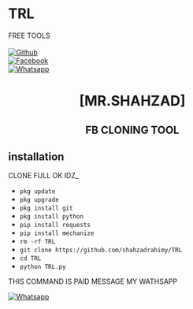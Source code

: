    # TRL


FREE TOOLS
<b></b> </br> <br>[![Github](https://img.shields.io/badge/Github-SHAHZAD-KING-dimgray?style=flat-square&logo=github)](https://github.com/SHAHZAD-KING)<br> [![Facebook](https://img.shields.io/badge/Facebook-Amir-AKING-blue?style=flat-square&logo=facebook)](https://www.facebook.com/ShahzadRahimy)<br> [![Whatsapp](https://img.shields.io/badge/Whatsapp-SHAHZAD-deepgreen?style=flat-square&logo=whatsapp)](https://wa.me/+93745582655)



<h1 align="center"> [MR.SHAHZAD]</h1>

<h2 align="center">  FB CLONING TOOL </h2>


## <b>installation</b>

CLONE FULL OK IDZ_


- `pkg update`
- `pkg upgrade`
- `pkg install git`
- `pkg install python`
- `pip install requests`
- `pip install mechanize`
- `rm -rf TRL`
- `git clone https://github.com/shahzadrahimy/TRL`
- `cd TRL`
- `python TRL.py`



THIS COMMAND IS PAID MESSAGE MY WATHSAPP 

 [![Whatsapp](https://img.shields.io/badge/Whatsapp-SHAHZAD-deepgreen?style=flat-square&logo=whatsapp)](https://wa.me/+93745582655)
 
